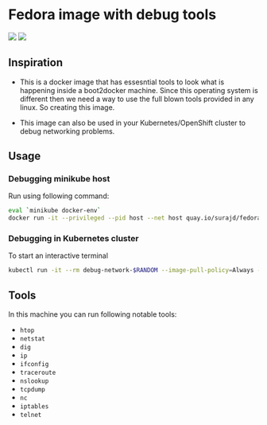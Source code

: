 # Fedora image with debug tools

[![](https://images.microbadger.com/badges/image/surajd/fedora-networking.svg)](https://microbadger.com/images/surajd/fedora-networking "Download size of image and the number of layers")
[![](https://images.microbadger.com/badges/version/surajd/fedora-networking.svg)](https://microbadger.com/images/surajd/fedora-networking "Latest version on Docker Hub")

## Inspiration

- This is a docker image that has essesntial tools to look what is happening inside a boot2docker machine. Since this operating system is
different then we need a way to use the full blown tools provided in any linux. So creating this image.

- This image can also be used in your Kubernetes/OpenShift cluster to debug networking problems.

## Usage

### Debugging minikube host

Run using following command:

```bash
eval `minikube docker-env`
docker run -it --privileged --pid host --net host quay.io/surajd/fedora-networking bash
```

### Debugging in Kubernetes cluster

To start an interactive terminal

```bash
kubectl run -it --rm debug-network-$RANDOM --image-pull-policy=Always --image=quay.io/surajd/fedora-networking --restart=Never bash
```

## Tools

In this machine you can run following notable tools:

- `htop`
- `netstat`
- `dig`
- `ip`
- `ifconfig`
- `traceroute`
- `nslookup`
- `tcpdump`
- `nc`
- `iptables`
- `telnet`
